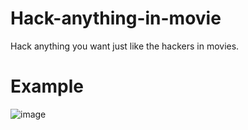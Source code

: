 # Hack-anything-in-movie
Hack anything you want just like the hackers in movies.  

# Example
![image](https://github.com/bravexample/Hack-anything-in-movie/assets/106252820/446e906b-73d4-4523-980c-2dfdccc511ed)
